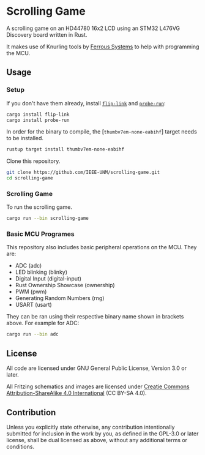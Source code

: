 # Scrolling Game

A scrolling game on an HD44780 16x2 LCD using an STM32 L476VG Discovery board written in Rust.

It makes use of Knurling tools by [Ferrous Systems](http://ferrous-systems.com/) to help with programming the MCU.

## Usage

### Setup

If you don't have them already, install [`flip-link`] and [`probe-run`]:

```bash
cargo install flip-link
cargo install probe-run
```

In order for the binary to compile, the [`thumbv7em-none-eabihf`] target needs to be installed.

```bash
rustup target install thumbv7em-none-eabihf
```

Clone this repository.

``` bash
git clone https://github.com/IEEE-UNM/scrolling-game.git
cd scrolling-game
```

### Scrolling Game

To run the scrolling game.

```bash
cargo run --bin scrolling-game
```

[`flip-link`]: https://github.com/knurling-rs/flip-link
[`probe-run`]: https://github.com/knurling-rs/probe-run

### Basic MCU Programes

This repository also includes basic peripheral operations on the MCU. They are:

- ADC (adc)
- LED blinking (blinky)
- Digital Input (digital-input)
- Rust Ownership Showcase (ownership)
- PWM (pwm)
- Generating Random Numbers (rng)
- USART (usart)

They can be ran using their respective binary name shown in brackets above. For example for ADC:

``` bash
cargo run --bin adc
```

## License

All code are licensed under GNU General Public License, Version 3.0 or later.

All Fritzing schematics and images are licensed under [Creatie Commons Attribution-ShareAlike 4.0 International](https://creativecommons.org/licenses/by-sa/4.0/) (CC BY-SA 4.0).

## Contribution

Unless you explicitly state otherwise, any contribution intentionally submitted
for inclusion in the work by you, as defined in the GPL-3.0 or later license, shall
be dual licensed as above, without any additional terms or conditions.
